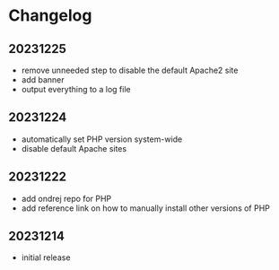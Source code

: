 
# Changelog

## 20231225
- remove unneeded step to disable the default Apache2 site
- add banner
- output everything to a log file

## 20231224
- automatically set PHP version system-wide
- disable default Apache sites

## 20231222
- add ondrej repo for PHP
- add reference link on how to manually install other versions of PHP

## 20231214
- initial release
